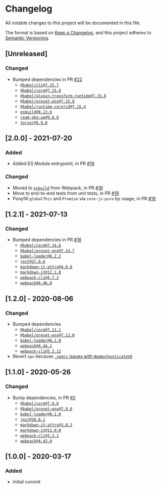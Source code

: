 # Changelog
All notable changes to this project will be documented in this file.

The format is based on [Keep a Changelog](https://keepachangelog.com/en/1.0.0/),
and this project adheres to [Semantic Versioning](https://semver.org/spec/v2.0.0.html).

## [Unreleased]

### Changed

- Bumped dependencies in PR [#22](https://github.com/compulim/markdown-it-attrs-es5/pull/22)
   - [`@babel/cli@7.15.7`](https://npmjs.com/package/@babel/cli)
   - [`@babel/core@7.15.8`](https://npmjs.com/package/@babel/core)
   - [`@babel/plugin-transform-runtime@7.15.8`](https://npmjs.com/package/@babel/plugin-transform-runtime)
   - [`@babel/preset-env@7.15.8`](https://npmjs.com/package/@babel/preset-env)
   - [`@babel/runtime-corejs3@7.15.4`](https://npmjs.com/package/@babel/runtime-corejs3)
   - [`esbuild@0.13.6`](https://npmjs.com/package/esbuild)
   - [`read-pkg-up@9.0.0`](https://npmjs.com/package/read-pkg-up)
   - [`terser@5.9.0`](https://npmjs.com/package/terser)

## [2.0.0] - 2021-07-20

### Added

- Added ES Module entrypoint, in PR [#19](https://github.com/compulim/p-defer-es5/pull/19)

### Changed

- Moved to [`esbuild`](https://npmjs.com/package/esbuild) from Webpack, in PR [#18](https://github.com/compulim/markdown-it-attrs-es5/pull/18)
- Move to end-to-end tests from unit tests, in PR [#19](https://github.com/compulim/p-defer-es5/pull/19)
- Ponyfill `globalThis` and `Promise` via `core-js-pure` by usage, in PR [#19](https://github.com/compulim/p-defer-es5/pull/19)

## [1.2.1] - 2021-07-13

### Changed

- Bumped dependencies in PR [#16](https://github.com/compulim/markdown-it-attrs-es5/pull/16)
   - [`@babel/core@7.14.6`](https://npmjs.com/package/@babel/core)
   - [`@babel/preset-env@7.14.7`](https://npmjs.com/package/@babel/preset-env)
   - [`babel-loader@8.2.2`](https://npmjs.com/package/babel-loader)
   - [`jest@27.0.6`](https://npmjs.com/package/jest)
   - [`markdown-it-attrs@4.0.0`](https://npmjs.com/package/markdown-it-attrs)
   - [`markdown-it@12.1.0`](https://npmjs.com/package/markdown-it)
   - [`webpack-cli@4.7.2`](https://npmjs.com/package/webpack-cli)
   - [`webpack@4.46.0`](https://npmjs.com/package/webpack)

## [1.2.0] - 2020-08-06

### Changed

- Bumped dependencies
   - [`@babel/core@7.11.1`](https://npmjs.com/package/@babel/core)
   - [`@babel/preset-env@7.11.0`](https://npmjs.com/package/@babel/preset-env)
   - [`babel-loader@8.1.0`](https://npmjs.com/package/babel-loader)
   - [`webpack@4.44.1`](https://npmjs.com/package/webpack)
   - [`webpack-cli@3.3.12`](https://npmjs.com/package/webpack-cli)
- Revert `npx` because [`.npmrc` issues with `NpmAuthenticateV0`](https://github.com/microsoft/azure-pipelines-tasks/issues/13265)

## [1.1.0] - 2020-05-26

### Changed

- Bump dependencies, in PR [#2](https://github.com/compulim/event-as-promise/pull/2)
   - [`@babel/core@7.9.6`](https://npmjs.com/package/@babel/core)
   - [`@babel/preset-env@7.9.6`](https://npmjs.com/package/@babel/preset-env)
   - [`babel-loader@8.1.0`](https://npmjs.com/package/babel-loader)
   - [`jest@26.0.1`](https://npmjs.com/package/jest)
   - [`markdown-it-attrs@3.0.2`](https://npmjs.com/package/markdown-it-attrs)
   - [`markdown-it@11.0.0`](https://npmjs.com/package/markdown-it)
   - [`webpack-cli@3.3.1`](https://npmjs.com/package/webpack-cli)
   - [`webpack@4.43.0`](https://npmjs.com/package/webpack)

## [1.0.0] - 2020-03-17

### Added

- Initial commit
